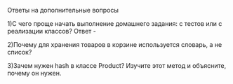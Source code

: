 Ответы на дополнительные вопросы 

1)С чего проще начать выполнение домашнего задания: с тестов или с реализации классов?
Ответ - 

2)Почему для хранения товаров в корзине используется словарь, а не список?

3)Зачем нужен hash в классе Product? Изучите этот метод и объясните, почему он нужен.
